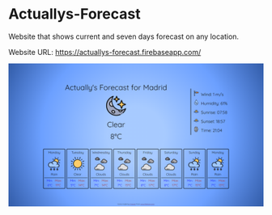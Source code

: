 # Actuallys-Forecast
Website that shows current and seven days forecast on any location.

Website URL: https://actuallys-forecast.firebaseapp.com/

![solarized dualmode](https://github.com/ChristianEG98/Actuallys-Forecast/blob/main/public/img/Example%20Screenshot.png)
